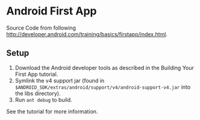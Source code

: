 Android First App
=================

Source Code from following <http://developer.android.com/training/basics/firstapp/index.html>.

Setup
-----

1. Download the Android developer tools as described in the Building Your First
   App tutorial. 
2. Symlink the v4 support jar (found in
   `$ANDROID_SDK/extras/android/support/v4/android-support-v4.jar` into the
   libs directory).
3. Run `ant debug` to build.

See the tutorial for more information.
